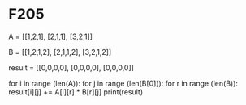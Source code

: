 # F205
A = [[1,2,1],
    [2,1,1],
    [3,2,1]]

B = [[1,2,1,2],
    [2,1,1,2],
    [3,2,1,2]]

result = [[0,0,0,0],
         [0,0,0,0],
         [0,0,0,0]]

for i in range (len(A)):
    for j in range (len(B[0])):
        for r in range (len(B)):
            result[i][j] += A[i][r] * B[r][j]
print(result)
                 
                 
